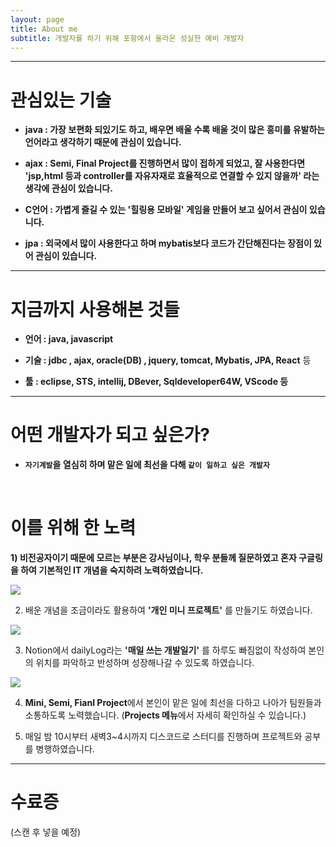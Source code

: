 ```yaml
---
layout: page
title: About me
subtitle: 개발자를 하기 위해 포항에서 올라온 성실한 예비 개발자
---
```

***  

# 관심있는 기술 

  - **java : 가장 보편화 되있기도 하고, 배우면 배울 수록 배울 것이 많은 흥미를 유발하는 언어라고 생각하기 때문에 관심이 있습니다.**

  - **ajax : Semi, Final Project를 진행하면서 많이 접하게 되었고, 잘 사용한다면 'jsp,html 등과 controller를 자유자재로 효율적으로 연결할 수 있지 않을까' 라는 생각에 관심이 있습니다.** 

  - **C언어 : 가볍게 즐길 수 있는 '힐링용 모바일' 게임을 만들어 보고 싶어서 관심이 있습니다.**

  - **jpa : 외국에서 많이 사용한다고 하며 mybatis보다 코드가 간단해진다는 장점이 있어 관심이 있습니다.**  
  
***    

    
# 지금까지 사용해본 것들

  - **언어 : java, javascript** 

  - **기술 : jdbc , ajax,  oracle(DB) , jquery, tomcat, Mybatis, JPA, React** 등

  - **툴 : eclipse, STS, intellij, DBever, Sqldeveloper64W, VScode 등**  
  
***  

# 어떤 개발자가 되고 싶은가?  

  - **`자기계발`을 열심히 하며 맡은 일에 최선을 다해 `같이 일하고 싶은 개발자`**
  
<br/>

# 이를 위해 한 노력

  **1) 비전공자이기 때문에 모르는 부분은 강사님이나, 학우 분들께 질문하였고 혼자 구글링을 하여 기본적인 IT 개념을 숙지하려 노력하였습니다.**

   <img src="../img/notionStudy.png">  

  2)  배운 개념을 조금이라도 활용하여 **'개인 미니 프로젝트'** 를 만들기도 하였습니다. 

   <img src="../img/newPersonalProjects1.png">

  3)  Notion에서 dailyLog라는 **'매일 쓰는 개발일기'** 를 하루도 빠짐없이 작성하여 본인의 위치를 파악하고 반성하며 성장해나갈 수 있도록 하였습니다.

   <img src="../img/notionDailyLog.png">

  4) **Mini, Semi, Fianl Project**에서 본인이 맡은 일에 최선을 다하고 나아가 팀원들과 소통하도록 노력했습니다.  (**Projects 메뉴**에서 자세히 확인하실 수 있습니다.)

  5) 매일 밤 10시부터 새벽3~4시까지 디스코드로 스터디를 진행하며 프로젝트와 공부를 병행하였습니다. 
  
  
***  

# 수료증  
(스캔 후 넣을 예정)


 
 
